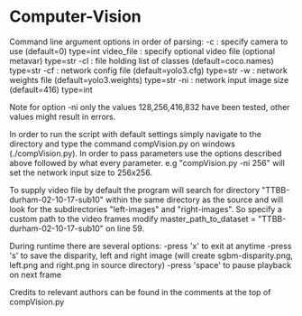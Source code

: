# Computer-Vision

Command line argument options in order of parsing:
-c : specify camera to use (default=0) type=int
video_file : specify optional video file (optional metavar) type=str
-cl : file holding list of classes (default=coco.names) type=str
-cf : network config file (default=yolo3.cfg) type=str
-w : network weights file (default=yolo3.weights) type=str
-ni : network input image size (default=416) type=int

Note for option -ni only the values 128,256,416,832 have been tested, other values might result
in errors.

In order to run the script with default settings simply navigate to the directory and type
the command compVision.py on windows (./compVision.py). In order to pass parameters use the
options described above followed by what every parameter. e.g "compVision.py -ni 256" will
set the network input size to 256x256.

To supply video file by default the program will search for directory "TTBB-durham-02-10-17-sub10"
within the same directory as the source and will look for the subdirectories "left-images" and
"right-images". So specify a custom path to the video frames modify 
master_path_to_dataset = "TTBB-durham-02-10-17-sub10" on line 59.

During runtime there are several options:
-press 'x' to exit at anytime
-press 's' to save the disparity, left and right image 
 (will create sgbm-disparity.png, left.png and right.png in source directory)
-press 'space' to pause playback on next frame

Credits to relevant authors can be found in the comments at the top of compVision.py